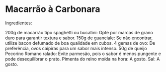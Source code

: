 # Macarrão à Carbonara

Ingredientes:

200g de macarrão tipo spaghetti ou bucatini: Opte por marcas de grano duro para garantir textura e sabor.
150g de guanciale: Se não encontrar, utilize bacon defumado de boa qualidade em cubos.
4 gemas de ovo: De preferência, ovos caipiras para um sabor mais intenso.
50g de queijo Pecorino Romano ralado: Evite parmesão, pois o sabor é menos pungente e pode desequilibrar o prato.
Pimenta do reino moída na hora: A gosto.
Sal: A gosto.
